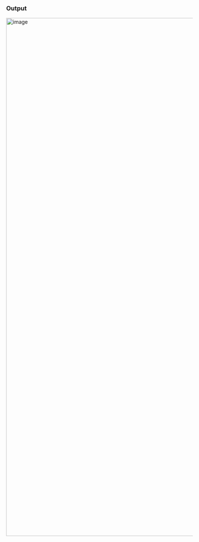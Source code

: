 ### Output

<img width="1395" alt="image" src="https://github.com/azrielmr12/Tugas4_2351507071110_AzrielMaulaniRahman/assets/165233576/9fe1fdf8-0333-49c0-b24c-b8cb496c5cd2">
